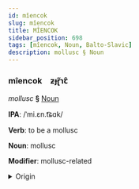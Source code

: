 ```yaml
---
id: mîencok
slug: mîencok
title: MÎENCOK
sidebar_position: 698
tags: [mîencok, Noun, Balto-Slavic]
description: mollusc § Noun
---
```


### mîencok&emsp;<span kind="abugida">ƶɟɽ̃ɿꞇ̑</span>

*mollusc* **§** [Noun](../../tags/Noun)

**IPA**: /ˈmi.ɛn.t͡ɕɑk/

**Verb**: to be a mollusc

**Noun**: mollusc

**Modifier**: mollusc-related

<details>
    <summary>Origin</summary>
    Polish mięczak /ˈmjɛn.t͡ʂak/<br/>
    <em>Balto-Slavic Language Family</em>
</details>